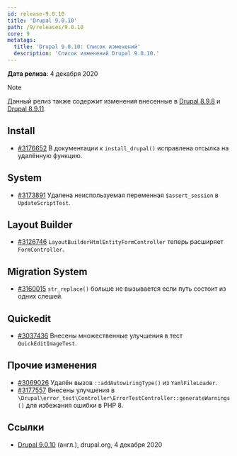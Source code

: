 ```yaml
---
id: release-9.0.10
title: 'Drupal 9.0.10'
path: /9/releases/9.0.10
core: 9
metatags:
  title: 'Drupal 9.0.10: Список изменений'
  description: 'Список изменений Drupal 9.0.10.'
---
```


**Дата релиза**: 4 декабря 2020

> [!NOTE]
> Данный релиз также содержит изменения внесенные в [Drupal 8.9.8](../../../../8/releases/8.9.x/8.9.8/index.md) и [Drupal 8.9.11](../../../../8/releases/8.9.x/8.9.11/index.md).

## Install

- [#3176652](https://www.drupal.org/project/drupal/issues/3176652) В документации к `install_drupal()` исправлена отсылка на удалённую функцию.

## System

- [#3173891](https://www.drupal.org/project/drupal/issues/3173891) Удалена неиспользуемая переменная `$assert_session` в `UpdateScriptTest`.

## Layout Builder

- [#3126746](https://www.drupal.org/project/drupal/issues/3126746) `LayoutBuilderHtmlEntityFormController` теперь расширяет `FormController`.

## Migration System

- [#3160015](https://www.drupal.org/project/drupal/issues/3160015) `str_replace()` больше не вызывается если путь состоит из одних слешей.

## Quickedit

- [#3037436](https://www.drupal.org/project/drupal/issues/3037436) Внесены множественные улучшения в тест `QuickEditImageTest`.

## Прочие изменения

- [#3069026](https://www.drupal.org/project/drupal/issues/3069026) Удалён вызов `::addAutowiringType()` из `YamlFileLoader`.
- [#3177557](https://www.drupal.org/project/drupal/issues/3177557) Внесены улучшения в `\Drupal\error_test\Controller\ErrorTestController::generateWarnings()` для избежания ошибки в PHP 8.

## Ссылки

- [Drupal 9.0.10](https://www.drupal.org/project/drupal/releases/9.0.10) (англ.), drupal.org, 4 декабря 2020